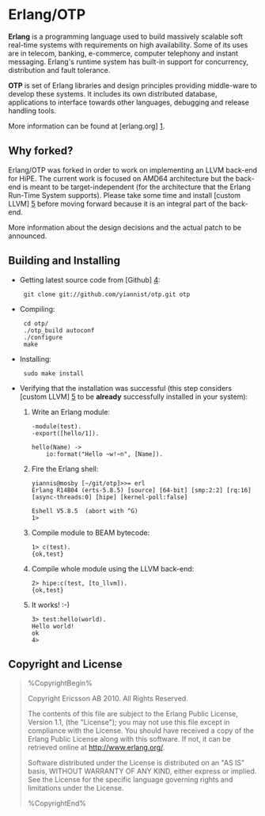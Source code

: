 Erlang/OTP
==========

**Erlang** is a programming language used to build massively scalable soft
real-time systems with requirements on high availability. Some of its
uses are in telecom, banking, e-commerce, computer telephony and
instant messaging. Erlang's runtime system has built-in support for
concurrency, distribution and fault tolerance.

**OTP** is set of Erlang libraries and design principles providing
middle-ware to develop these systems. It includes its own distributed
database, applications to interface towards other languages, debugging
and release handling tools.

More information can be found at [erlang.org] [1].

Why forked?
-----------
Erlang/OTP was forked in order to work on implementing an LLVM
back-end for HiPE. The current work is focused on AMD64 architecture
but the back-end is meant to be target-independent (for the
architecture that the Erlang Run-Time System supports). Please take
some time and install [custom LLVM] [5] before moving forward because
it is an integral part of the back-end.

More information about the design decisions and the actual patch to be announced.

Building and Installing
-----------------------
*  Getting latest source code from [Github] [4]:

        git clone git://github.com/yiannist/otp.git otp

*  Compiling:

        cd otp/
        ./otp_build autoconf
        ./configure
        make

*  Installing:

        sudo make install

*  Verifying that the installation was successful (this
   step considers [custom LLVM] [5] to be **already** successfully
   installed in your system):

    1.  Write an Erlang module:

            -module(test).
            -export([hello/1]).

            hello(Name) ->
                io:format("Hello ~w!~n", [Name]).

    2.  Fire the Erlang shell:

            yiannis@mosby [~/git/otp]>>= erl
            Erlang R14B04 (erts-5.8.5) [source] [64-bit] [smp:2:2] [rq:16]
            [async-threads:0] [hipe] [kernel-poll:false]

            Eshell V5.8.5  (abort with ^G)
            1>

    3.  Compile module to BEAM bytecode:

            1> c(test).
            {ok,test}

    4.  Compile whole module using the LLVM back-end:

            2> hipe:c(test, [to_llvm]).
            {ok,test}

    5.  It works! :-)

            3> test:hello(world).
            Hello world!
            ok
            4>

Copyright and License
---------------------

> %CopyrightBegin%
>
> Copyright Ericsson AB 2010. All Rights Reserved.
>
> The contents of this file are subject to the Erlang Public License,
> Version 1.1, (the "License"); you may not use this file except in
> compliance with the License. You should have received a copy of the
> Erlang Public License along with this software. If not, it can be
> retrieved online at http://www.erlang.org/.
>
> Software distributed under the License is distributed on an "AS IS"
> basis, WITHOUT WARRANTY OF ANY KIND, either express or implied. See
> the License for the specific language governing rights and limitations
> under the License.
>
> %CopyrightEnd%


   [1]: http://www.erlang.org
   [2]: http://wiki.github.com/erlang/otp/submitting-patches
   [3]: http://www.erlang.org/faq.html
   [4]: http://github.com/yiannist/otp
   [5]: http://github.com/yiannist/llvm
